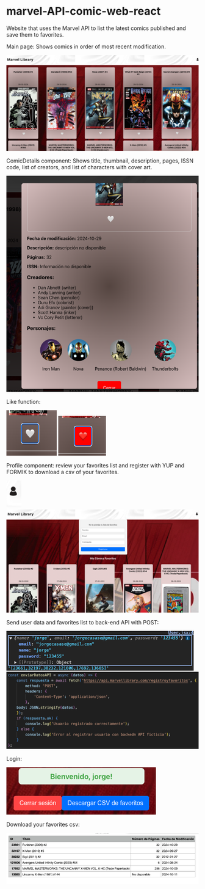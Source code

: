 # marvel-API-comic-web-react
Website that uses the Marvel API to list the latest comics published and save them to favorites.

Main page: Shows comics in order of most recent modification.

<img src="https://github.com/jorgecasase/marvel-API-comic-web-react/blob/main/images/1.png"/>

ComicDetails component: Shows title, thumbnail, description, pages, ISSN code, list of creators, and list of characters with cover art.

<img src="https://github.com/jorgecasase/marvel-API-comic-web-react/blob/main/images/2.png"/>

Like function:

<img src="https://github.com/jorgecasase/marvel-API-comic-web-react/blob/main/images/3.png"/>
<img src="https://github.com/jorgecasase/marvel-API-comic-web-react/blob/main/images/4.png"/>

Profile component: review your favorites list and register with YUP and FORMIK to download a csv of your favorites.

<img src="https://github.com/jorgecasase/marvel-API-comic-web-react/blob/main/images/5.png"/>
<img src="https://github.com/jorgecasase/marvel-API-comic-web-react/blob/main/images/6.png"/>

Send user data and favorites list to back-end API with POST:

<img src="https://github.com/jorgecasase/marvel-API-comic-web-react/blob/main/images/7.png"/>
<img src="https://github.com/jorgecasase/marvel-API-comic-web-react/blob/main/images/8.png"/>

Login:

<img src="https://github.com/jorgecasase/marvel-API-comic-web-react/blob/main/images/9.png"/>

Download your favorites csv:

<img src="https://github.com/jorgecasase/marvel-API-comic-web-react/blob/main/images/10.png"/>
